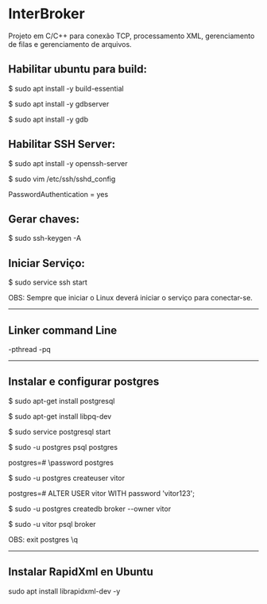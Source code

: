 # InterBroker

Projeto em C/C++ para conexão TCP, processamento XML, gerenciamento de filas e gerenciamento de arquivos.

## Habilitar ubuntu para build:

$ sudo apt install -y build-essential

$ sudo apt install -y gdbserver

$ sudo apt install -y gdb

## Habilitar SSH Server:

$ sudo apt install -y openssh-server

$ sudo vim /etc/ssh/sshd_config

PasswordAuthentication = yes

## Gerar chaves:

$ sudo ssh-keygen -A

## Iniciar Serviço:

$ sudo service ssh start

OBS: Sempre que iniciar o Linux deverá iniciar o serviço para conectar-se.

------------------------------------------------------------------------------------------------
## Linker command Line

-pthread -pq

------------------------------------------------------------------------------------------------
## Instalar e configurar postgres

$ sudo apt-get install postgresql

$ sudo apt-get install libpq-dev

$ sudo service postgresql start

$ sudo -u postgres psql postgres

postgres=# \password postgres

$ sudo -u postgres createuser vitor

postgres=# ALTER USER vitor WITH password 'vitor123';

$ sudo -u postgres createdb broker --owner vitor

$ sudo -u vitor psql broker

OBS: exit postgres \q

------------------------------------------------------------------------------------------------
## Instalar RapidXml en Ubuntu

sudo apt install librapidxml-dev -y
